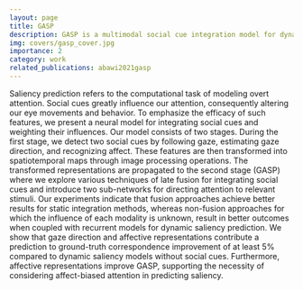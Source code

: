```yaml
---
layout: page
title: GASP
description: GASP is a multimodal social cue integration model for dynamic (video) saliency prediction. It combines the representations of existing social cue detectors (gaze estimation, gaze following, facial expression recognition, and audiovisual saliency prediction) and attends to the most conspicious region. 
img: covers/gasp_cover.jpg
importance: 2
category: work
related_publications: abawi2021gasp
---
```


Saliency prediction refers to the computational task of modeling overt attention. Social cues greatly influence our attention, consequently altering our eye movements and behavior. To emphasize the efficacy of such features, we present a neural model for integrating social cues and weighting their influences. Our model consists of two stages. During the first stage, we detect two social cues by following gaze, estimating gaze direction, and recognizing affect. These features are then transformed into spatiotemporal maps through image processing operations. The transformed representations are propagated to the second stage (GASP) where we explore various techniques of late fusion for integrating social cues and introduce two sub-networks for directing attention to relevant stimuli. Our experiments indicate that fusion approaches achieve better results for static integration methods, whereas non-fusion approaches for which the influence of each modality is unknown, result in better outcomes when coupled with recurrent models for dynamic saliency prediction. We show that gaze direction and affective representations contribute a prediction to ground-truth correspondence improvement of at least 5% compared to dynamic saliency models without social cues. Furthermore, affective representations improve GASP, supporting the necessity of considering affect-biased attention in predicting saliency.

